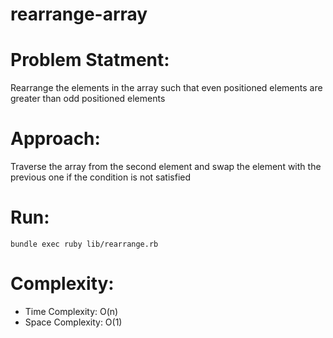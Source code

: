 # rearrange-array

# Problem Statment:
Rearrange the elements in the array such that even positioned elements are greater than odd positioned elements

# Approach:
Traverse the array from the second element and swap the element with the previous one if the condition is not satisfied

# Run:
```
bundle exec ruby lib/rearrange.rb
```

# Complexity:
- Time Complexity: O(n)
- Space Complexity: O(1)
